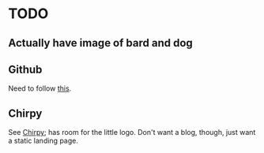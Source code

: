 # TODO

## Actually have image of bard and dog

## Github

Need to follow [this](https://docs.github.com/en/pages/setting-up-a-github-pages-site-with-jekyll/creating-a-github-pages-site-with-jekyll).

## Chirpy

See [Chirpy](https://chirpy.cotes.page/); has room for the little logo. Don't
want a blog, though, just want a static landing page.
